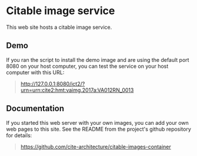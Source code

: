 # Citable image service

This web site hosts a citable image service.


## Demo

If you ran the script to install the demo image and are using the default port 8080 on your host computer, you can test the service on your host computer with this URL:

> <http://127.0.0.1:8080/ict2/?urn=urn:cite2:hmt:vaimg.2017a:VA012RN_0013>

## Documentation

If you started this web server with your own images, you can add your own web pages to this site.  See the README from the project's github repository for details:  

> <https://github.com/cite-architecture/citable-images-container>
